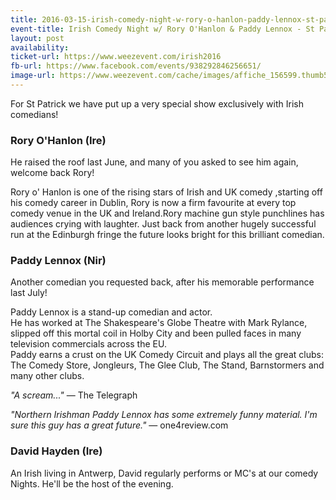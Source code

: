```yaml
---
title: 2016-03-15-irish-comedy-night-w-rory-o-hanlon-paddy-lennox-st-patrick-special
event-title: Irish Comedy Night w/ Rory O'Hanlon & Paddy Lennox - St Patrick Special
layout: post
availability:
ticket-url: https://www.weezevent.com/irish2016
fb-url: https://www.facebook.com/events/938292846256651/
image-url: https://www.weezevent.com/cache/images/affiche_156599.thumb53700.1454679722.jpg
---
```


For St Patrick we have put up a very special show exclusively with Irish comedians!

### Rory O'Hanlon (Ire)
He raised the roof last June, and many of you asked to see him again, welcome back Rory!

Rory o' Hanlon is one of the rising stars of Irish and UK comedy ,starting off his comedy career in Dublin, Rory is now a firm favourite at every top comedy venue in the UK and Ireland.Rory machine gun style punchlines has audiences crying with laughter. Just back from another hugely successful run at the Edinburgh fringe the future looks bright for this brilliant comedian.

### Paddy Lennox (Nir)
Another comedian you requested back, after his memorable performance last July!

Paddy Lennox is a stand-up comedian and actor.  
He has worked at The Shakespeare's Globe Theatre with Mark Rylance, slipped off this mortal coil in Holby City and been pulled faces in many television commercials across the EU.  
Paddy earns a crust on the UK Comedy Circuit and plays all the great clubs: The Comedy Store, Jongleurs, The Glee Club, The Stand, Barnstormers and many other clubs.

_"A scream..."_ &mdash; The Telegraph

_"Northern Irishman Paddy Lennox has some extremely funny material. I'm sure this guy has a great future."_ &mdash; one4review.com

### David Hayden (Ire)
An Irish living in Antwerp, David regularly performs or MC's at our comedy Nights. He'll be the host of the evening.

